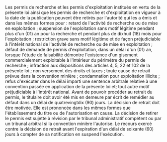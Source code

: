 Les permis de recherche et les permis d'exploitation
institués en vertu de la présente loi ainsi que les permis de recherche
et d'exploitation en vigueur à la date de la publication peuvent être
retirés par l'autorité qui les a émis et dans les mêmes formes pour :
retard de l'activité de recherche ou de mise en exploitation ;
suspension de l'exploitation sans motif légitime pendant plus
d'un (01) an pour la recherche et pendant plus de dixhuit (18) mois
pour l'exploitation ;
restriction grave sans motif légitime et de façon préjudiciable à
l'intérêt national de l'activité de recherche ou de mise en
exploitation ;
défaut de demande de permis d'exploitation, dans un délai d'un (01)
an, lorsque l'étude de faisabilité démontre l'existence d'un gisement
commercialement exploitable à l'intérieur du périmètre du permis de
recherche ;
infraction aux dispositions des articles 4, 5, 22 et 102 de la
présente loi ;
non versement des droits et taxes ;
toute cause de retrait prévue dans la convention minière ;
condamnation pour exploitation illicite ;
refus d'exécuter dans le délai imparti une sentence arbitrale relative
à une convention passée en application de la présente loi et;
tout autre motif préjudiciable à l'intérêt national.
Avant de pouvoir procéder au retrait du permis, le titulaire doit avoir
été mis en demeure par écrit de remédier au défaut dans un délai de
quatrevingtdix (90) jours.
La décision de retrait doit être motivée. Elle est prononcée dans les
mêmes formes que l'établissement du titre ou de l'autorisation en cause.
La décision de retirer le permis est sujette à révision par le tribunal
administratif compétent ou par un tribunal arbitral si la convention
minière l'autorise. Le recours exercé contre la décision de retrait
avant l'expiration d'un délai de soixante (60) jours à compter de sa
notification en suspend l'exécution.